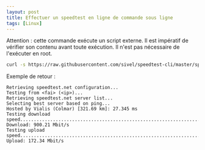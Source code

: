 ```yaml
---
layout: post
title: Effectuer un speedtest en ligne de commande sous ligne
tags: [Linux]
---
```


Attention : cette commande exécute un script externe. Il est impératif de vérifier
son contenu avant toute exécution. Il n'est pas nécessaire de l'exécuter en root.

```bash
curl -s https://raw.githubusercontent.com/sivel/speedtest-cli/master/speedtest.py | python3 -
```

Exemple de retour :

```
Retrieving speedtest.net configuration...
Testing from <fai> (<ip>)...
Retrieving speedtest.net server list...
Selecting best server based on ping...
Hosted by Vialis (Colmar) [321.69 km]: 27.345 ms
Testing download speed................................................................................
Download: 900.21 Mbit/s
Testing upload speed......................................................................................................
Upload: 172.34 Mbit/s
```

